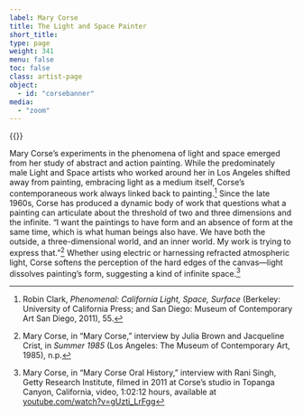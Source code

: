 ```yaml
---
label: Mary Corse
title: The Light and Space Painter
short_title:
type: page
weight: 341
menu: false
toc: false
class: artist-page
object:
  - id: "corsebanner"
media:
  - "zoom"
---
```

{{<q-figure id="corsebanner">}}

Mary Corse’s experiments in the phenomena of light and space emerged from her study of abstract and action painting. While the predominately male Light and Space artists who worked around her in Los Angeles shifted away from painting, embracing light as a medium itself, Corse’s contemporaneous work always linked back to painting.[^1] Since the late 1960s, Corse has produced a dynamic body of work that questions what a painting can articulate about the threshold of two and three dimensions and the infinite. “I want the paintings to have form and an absence of form at the same time, which is what human beings also have. We have both the outside, a three-dimensional world, and an inner world. My work is trying to express that.”[^2] Whether using electric or harnessing refracted atmospheric light, Corse softens the perception of the hard edges of the canvas—light dissolves painting’s form, suggesting a kind of infinite space.[^3]

[^1]: Robin Clark, *Phenomenal: California Light, Space, Surface* (Berkeley: University of California Press; and San Diego: Museum of Contemporary Art San Diego, 2011), 55.

[^2]: Mary Corse, in “Mary Corse,” interview by Julia Brown and Jacqueline Crist, in *Summer 1985* (Los Angeles: The Museum of Contemporary Art, 1985), n.p.

[^3]: Mary Corse, in “Mary Corse Oral History,” interview with Rani Singh, Getty Research Institute, filmed in 2011 at Corse’s studio in Topanga Canyon, California, video, 1:02:12 hours, available at [youtube.com/watch?v=gUzti\_LrFgg](https://www.youtube.com/watch?v=gUzti\_LrFgg)
